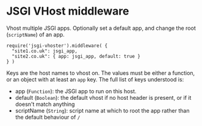 # JSGI VHost middleware

Vhost multiple JSGI apps. Optionally set a default app, and change the root
(`scriptName`) of an app.

    require('jsgi-vhoster').middleware( {
      "site1.co.uk": jsgi_app,
      "site2.co.uk": { app: jsgi_app, default: true }
    } )

Keys are the host names to vhost on. The values must be either a function,
or an object with at least an `app` key. The full list of keys understood
is:

- app (`Function`): the JSGI app to run on this host.
- default (`Boolean`): the default vhost if no host header is present, or
  if it doesn't match anything
- scriptName (`String`): script name at which to root the app rather than
  the default behaviour of `/`

